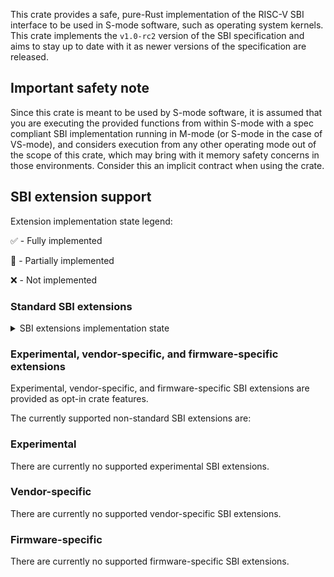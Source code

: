 This crate provides a safe, pure-Rust implementation of the RISC-V SBI interface to be used in S-mode software, such as operating system kernels. This crate implements the `v1.0-rc2` version of the SBI specification and aims to stay up to date with it as newer versions of the specification are released.

## Important safety note

Since this crate is meant to be used by S-mode software, it is assumed that you are executing the provided functions from within S-mode with a spec compliant SBI implementation running in M-mode (or S-mode in the case of VS-mode), and considers execution from any other operating mode out of the scope of this crate, which may bring with it memory safety concerns in those environments. Consider this an implicit contract when using the crate.

## SBI extension support

Extension implementation state legend:

✅ - Fully implemented

🚧 - Partially implemented

❌ - Not implemented

### Standard SBI extensions
<details>
<summary>SBI extensions implementation state</summary>

#### Base extension ✅
|             Function           | Function ID | Implemented |
| ------------------------------ | :---------: | :---------: |
| Get SBI specification version  | 0           | ✅          |
| Get SBI implementation ID      | 1           | ✅          |
| Get SBI implementation version | 2           | ✅          |
| Probe SBI extension            | 3           | ✅          |
| Get machine vendor ID          | 4           | ✅          |
| Get machine architecture ID    | 5           | ✅          |
| Get machine implementation ID  | 6           | ✅          |


#### Timer ✅
| Function  | Function ID | Implemented |
| --------- | :---------: | :---------: |
| Set Timer | 0           | ✅          |

</details>

### Experimental, vendor-specific, and firmware-specific extensions
Experimental, vendor-specific, and firmware-specific SBI extensions are provided as opt-in crate features.

The currently supported non-standard SBI extensions are:

### Experimental

There are currently no supported experimental SBI extensions.

### Vendor-specific

There are currently no supported vendor-specific SBI extensions.

### Firmware-specific

There are currently no supported firmware-specific SBI extensions.